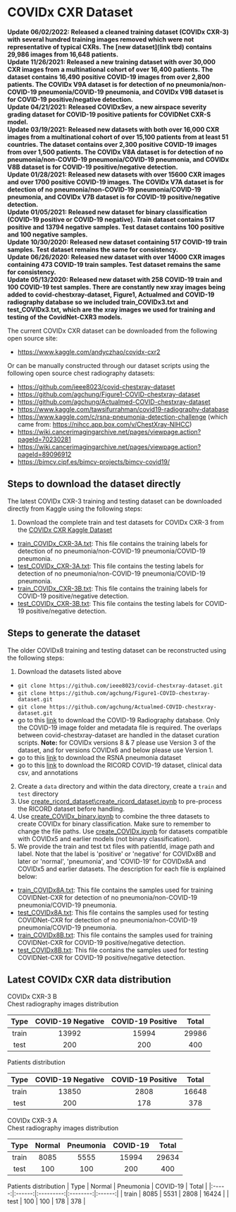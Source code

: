 # COVIDx CXR Dataset
**Update 06/02/2022: Released a cleaned training dataset (COVIDx CXR-3) with several hundred training images removed which were not representative of typical CXRs. The [new dataset](link tbd) contains 29,986 images from 16,648 patients.**\
**Update 11/26/2021: Released a new training dataset with over 30,000 CXR images from a multinational cohort of over 16,400 patients. The dataset contains 16,490 positive COVID-19 images from over 2,800 patients. The COVIDx V9A dataset is for detection of no pneumonia/non-COVID-19 pneumonia/COVID-19 pneumonia, and COVIDx V9B dataset is for COVID-19 positive/negative detection.**\
**Update 04/21/2021: Released COVIDxSev, a new airspace severity grading dataset for COVID-19 positive patients for COVIDNet CXR-S model.**\
**Update 03/19/2021: Released new datasets with both over 16,000 CXR images from a multinational cohort of over 15,100 patients from at least 51 countries. The dataset contains over 2,300 positive COVID-19 images from over 1,500 patients. The COVIDx V8A dataset is for detection of no pneumonia/non-COVID-19 pneumonia/COVID-19 pneumonia, and COVIDx V8B dataset is for COVID-19 positive/negative detection.**\
**Update 01/28/2021: Released new datasets with over 15600 CXR images and over 1700 positive COVID-19 images. The COVIDx V7A dataset is for detection of no pneumonia/non-COVID-19 pneumonia/COVID-19 pneumonia, and COVIDx V7B dataset is for COVID-19 positive/negative detection.**\
**Update 01/05/2021: Released new dataset for binary classification (COVID-19 positive or COVID-19 negative). Train dataset contains 517 positive and 13794 negative samples. Test dataset contains 100 positive and 100 negative samples.**\
**Update 10/30/2020: Released new dataset containing 517 COVID-19 train samples. Test dataset remains the same for consistency.**\
**Update 06/26/2020: Released new dataset with over 14000 CXR images containing 473 COVID-19 train samples. Test dataset remains the same for consistency.**\
**Update 05/13/2020: Released new dataset with 258 COVID-19 train and 100 COVID-19 test samples. There are constantly new xray images being added to covid-chestxray-dataset, Figure1, Actualmed and COVID-19 radiography database so we included train_COVIDx3.txt and test_COVIDx3.txt, which are the xray images we used for training and testing of the CovidNet-CXR3 models.**

The current COVIDx CXR dataset can be downloaded from the following open source site:
* https://www.kaggle.com/andyczhao/covidx-cxr2

Or can be manually constructed through our dataset scripts using the following open source chest radiography datasets:
* https://github.com/ieee8023/covid-chestxray-dataset
* https://github.com/agchung/Figure1-COVID-chestxray-dataset
* https://github.com/agchung/Actualmed-COVID-chestxray-dataset
* https://www.kaggle.com/tawsifurrahman/covid19-radiography-database
* https://www.kaggle.com/c/rsna-pneumonia-detection-challenge (which came from: https://nihcc.app.box.com/v/ChestXray-NIHCC)
* https://wiki.cancerimagingarchive.net/pages/viewpage.action?pageId=70230281
* https://wiki.cancerimagingarchive.net/pages/viewpage.action?pageId=89096912
* https://bimcv.cipf.es/bimcv-projects/bimcv-covid19/

<!--We especially thank the Radiological Society of North America, National Institutes of Health, Figure1, Actualmed, M.E.H. Chowdhury et al., Dr. Joseph Paul Cohen and the team at MILA involved in the COVID-19 image data collection project for making data available to the global community.-->

## Steps to download the dataset directly
The latest COVIDx CXR-3 training and testing dataset can be downloaded directly from Kaggle using the following steps:
1. Download the complete train and test datasets for COVIDx CXR-3 from the [COVIDx CXR Kaggle Dataset](https://www.kaggle.com/andyczhao/covidx-cxr2?select=competition_test)

 * [train\_COVIDx_CXR-3A.txt](../labels/train_COVIDx_CXR-3A.txt): This file contains the training labels for detection of no pneumonia/non-COVID-19 pneumonia/COVID-19 pneumonia.
 * [test\_COVIDx_CXR-3A.txt](../labels/test_COVIDx_CXR-3A.txt): This file contains the testing labels for detection of no pneumonia/non-COVID-19 pneumonia/COVID-19 pneumonia.
 * [train\_COVIDx_CXR-3B.txt](../labels/train_COVIDx_CXR-3B.txt): This file contains the training labels for COVID-19 positive/negative detection.
 * [test\_COVIDx_CXR-3B.txt](../labels/test_COVIDx_CXR-3B.txt): This file contains the testing labels for COVID-19 positive/negative detection.

## Steps to generate the dataset
The older COVIDx8 training and testing dataset can be reconstructed using the following steps:
1. Download the datasets listed above
 * `git clone https://github.com/ieee8023/covid-chestxray-dataset.git`
 * `git clone https://github.com/agchung/Figure1-COVID-chestxray-dataset.git`
 * `git clone https://github.com/agchung/Actualmed-COVID-chestxray-dataset.git`
 * go to this [link](https://www.kaggle.com/tawsifurrahman/covid19-radiography-database/version/3) to download the COVID-19 Radiography database. Only the COVID-19 image folder and metadata file is required. The overlaps between covid-chestxray-dataset are handled in the dataset curation scripts. **Note:** for COVIDx versions 8 & 7 please use Version 3 of the dataset, and for versions COVIDx6 and below please use Version 1.
 * go to this [link](https://www.kaggle.com/c/rsna-pneumonia-detection-challenge/data) to download the RSNA pneumonia dataset
 * go to this [link](https://wiki.cancerimagingarchive.net/pages/viewpage.action?pageId=70230281) to download the RICORD COVID-19 dataset, clinical data csv, and annotations
2. Create a `data` directory and within the data directory, create a `train` and `test` directory
3. Use [create\_ricord\_dataset\\create\_ricord\_dataset.ipynb](../create_ricord_dataset/create_ricord_dataset.ipynb) to pre-process the RICORD dataset before handling.
3. Use [create\_COVIDx\_binary.ipynb](../create_COVIDx_binary.ipynb) to combine the three datasets to create COVIDx for binary classification. Make sure to remember to change the file paths. Use [create\_COVIDx.ipynb](../create_COVIDx.ipynb) for datasets compatible with COVIDx5 and earlier models (not binary classification).
4. We provide the train and test txt files with patientId, image path and label. Note that the label is 'positive' or 'negative' for COVIDx8B and later or 'normal', 'pneumonia', and 'COVID-19' for COVIDx8A and COVIDx5 and earlier datasets. The description for each file is explained below:
 * [train\_COVIDx8A.txt](../labels/train_COVIDx8A.txt): This file contains the samples used for training COVIDNet-CXR for detection of no pneumonia/non-COVID-19 pneumonia/COVID-19 pneumonia.
 * [test\_COVIDx8A.txt](../labels/test_COVIDx8A.txt): This file contains the samples used for testing COVIDNet-CXR for detection of no pneumonia/non-COVID-19 pneumonia/COVID-19 pneumonia.
 * [train\_COVIDx8B.txt](../labels/train_COVIDx8B.txt): This file contains the samples used for training COVIDNet-CXR for COVID-19 positive/negative detection.
 * [test\_COVIDx8B.txt](../labels/test_COVIDx8B.txt): This file contains the samples used for testing COVIDNet-CXR for COVID-19 positive/negative detection.

## Latest COVIDx CXR data distribution
COVIDx CXR-3 B\
Chest radiography images distribution

|  Type | COVID-19 Negative | COVID-19 Positive | Total |
|:-----:|:-----------------:|:-----------------:|:-----:|
| train |       13992       |        15994      | 29986 |
|  test |        200        |        200        |  400  |

Patients distribution

|  Type | COVID-19 Negative | COVID-19 Positive | Total |
|:-----:|:-----------------:|:-----------------:|:-----:|
| train |       13850       |        2808       | 16648 |
|  test |        200        |         178       |  378  |


COVIDx CXR-3 A\
Chest radiography images distribution

|  Type | Normal | Pneumonia | COVID-19 | Total |
|:-----:|:------:|:---------:|:--------:|:-----:|
| train |  8085  |    5555   |   15994  | 29634 |
|  test |   100  |     100   |   200    |   400 |

Patients distribution
|  Type | Normal | Pneumonia | COVID-19 |  Total |
|:-----:|:------:|:---------:|:--------:|:------:|
| train |  8085  |    5531   |   2808   |  16424 |
|  test |   100  |     100   |    178   |    378 |
